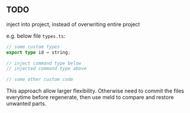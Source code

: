 ## TODO
inject into project,
instead of overwriting entire project

e.g. below file `types.ts`:
```typescript
// some custom types
export type id = string;

// inject command type below
// injected command type above

// some other custom code
```

This approach allow larger flexibility.
Otherwise need to commit the files everytime before regenerate, then use meld to compare and restore unwanted parts.
